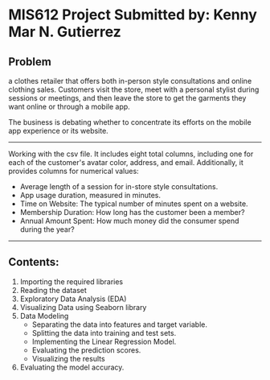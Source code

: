 # MIS612 Project Submitted by: Kenny Mar N. Gutierrez
## Problem
a clothes retailer that offers both in-person style consultations and online clothing sales. Customers visit the store, meet with a personal stylist during sessions or meetings, and then leave the store to get the garments they want online or through a mobile app.

The business is debating whether to concentrate its efforts on the mobile app experience or its website.

---

Working with the csv file. It includes eight total columns, including one for each of the customer's avatar color, address, and email. Additionally, it provides columns for numerical values:
- Average length of a session for in-store style consultations.
- App usage duration, measured in minutes.
- Time on Website: The typical number of minutes spent on a website.
- Membership Duration: How long has the customer been a member?
- Annual Amount Spent: How much money did the consumer spend during the year?

---
## Contents:

  1. Importing the required libraries
  2. Reading the dataset
  3. Exploratory Data Analysis (EDA)
  4. Visualizing Data using Seaborn library
  5. Data Modeling
      - Separating the data into features and target variable.
      - Splitting the data into training and test sets.
      - Implementing the Linear Regression Model.
      - Evaluating the prediction scores.
      - Visualizing the results
  8. Evaluating the model accuracy.
